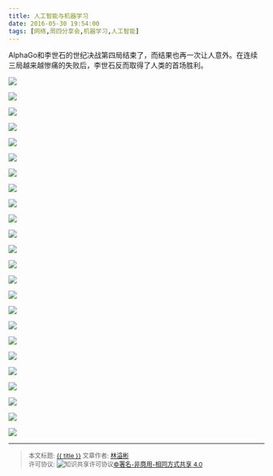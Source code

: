 ```yaml
---
title: 人工智能与机器学习
date: 2016-05-30 19:54:00
tags: [网络,周四分享会,机器学习,人工智能]
---
```




AlphaGo和李世石的世纪决战第四局结束了，而结果也再一次让人意外。在连续三局越来越惨痛的失败后，李世石反而取得了人类的首场胜利。

<!--more-->



![](http://ww2.sinaimg.cn/mw690/006rmJyDgw1f4dnn0soygj30zk0k00v6.jpg)

![](http://ww3.sinaimg.cn/mw690/006rmJyDgw1f4dnn18lhyj30zk0k0jw6.jpg)

![](http://ww3.sinaimg.cn/mw690/006rmJyDgw1f4dnn1wa2uj30zk0k0tfs.jpg)

![](http://ww1.sinaimg.cn/mw690/006rmJyDgw1f4dnn29ogkj30zk0k0td9.jpg)

![](http://ww4.sinaimg.cn/mw690/006rmJyDgw1f4dnn2p3afj30zk0k0q78.jpg)

![](http://ww2.sinaimg.cn/mw690/006rmJyDgw1f4dnn36o4kj30zk0k0ju2.jpg)

![](http://ww3.sinaimg.cn/mw690/006rmJyDgw1f4dnn3l3eoj30zk0k0n0y.jpg)

![](http://ww3.sinaimg.cn/mw690/006rmJyDgw1f4dnwzahdkj30zk0k00vw.jpg)

![](http://ww4.sinaimg.cn/mw690/006rmJyDgw1f4dnn4gxpkj30zk0k0wgi.jpg)

![](http://ww2.sinaimg.cn/mw690/006rmJyDgw1f4dnn51s6kj30zk0k0djk.jpg)

![](http://ww4.sinaimg.cn/mw690/006rmJyDgw1f4dnn5iwjvj30zk0k0n16.jpg)

![](http://ww1.sinaimg.cn/mw690/006rmJyDgw1f4dnn5un74j30zk0k0gp3.jpg)

![](http://ww3.sinaimg.cn/mw690/006rmJyDgw1f4dnn78fitj30zk0k00vh.jpg)

![](http://ww4.sinaimg.cn/mw690/006rmJyDgw1f4dnn7uyouj30zk0k0dir.jpg)

![](http://ww3.sinaimg.cn/mw690/006rmJyDgw1f4dnn8rdd9j30zk0k043a.jpg)

![](http://ww4.sinaimg.cn/mw690/006rmJyDgw1f4dnn89go3j30zk0k0dj0.jpg)

![](http://ww3.sinaimg.cn/mw690/006rmJyDgw1f4dnn95xsmj30zk0k0jvh.jpg)

![](http://ww2.sinaimg.cn/mw690/006rmJyDgw1f4dnn9yk49j30zk0k00wy.jpg)

![](http://ww4.sinaimg.cn/mw690/006rmJyDgw1f4dnn9k37rj30zk0k00wn.jpg)

![](http://ww2.sinaimg.cn/mw690/006rmJyDgw1f4dnnaax6yj30zk0k0q7f.jpg)

![](http://ww2.sinaimg.cn/mw690/006rmJyDgw1f4dnnb6rqfj30zk0k0jt6.jpg)

![](http://ww3.sinaimg.cn/mw690/006rmJyDgw1f4dnnasmgrj30zk0k0n0t.jpg)

![](http://ww3.sinaimg.cn/mw690/006rmJyDgw1f4dnnbluyyj30zk0k0ad8.jpg)

![](http://ww2.sinaimg.cn/mw690/006rmJyDgw1f4dnnc3vcvj30zk0k0jur.jpg)



----------------

><span style="font-size:12px">本文标题: <a href="{{ permalink }}">{{ title }}</a>
>文章作者: <a href="http://itxiehui.github.io/">林溢彬</a>  
>许可协议: <img alt="知识共享许可协议" style="border-width:0" src="https://i.creativecommons.org/l/by-nc-sa/4.0/80x15.png" /><a rel="license" href="http://creativecommons.org/licenses/by-nc-sa/4.0/">©署名-非商用-相同方式共享 4.0</a></span>